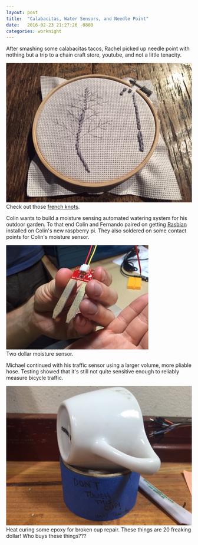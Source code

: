 ```yaml
---
layout: post
title:  "Calabacitas, Water Sensors, and Needle Point"
date:   2016-02-23 21:27:26 -0800
categories: worknight
---
```


After smashing some calabacitas tacos, Rachel picked up needle point
with nothing but a trip to a chain craft store, youtube, and not a
little tenacity.

<div class='media-box'>
  <img src="/images/posts/2016-02-23/French Knot.jpg" />
  <div class="caption">
  Check out those
  <a href="https://en.wikipedia.org/wiki/Knotted_stitch">french knots</a>.
  </div>
</div>

Colin wants to build a moisture sensing automated watering system for
his outdoor garden. To that end Colin and Fernando paired on getting
[Rasbian]() installed on Colin's new raspberry pi.  They also soldered
on some contact points for Colin's moisture sensor.

<div class='media-box'>
  <img src="/images/posts/2016-02-23/Moisture Sensor.jpg" />
  <div class="caption">
    Two dollar moisture sensor.
  </div>
</div>

Michael continued with his traffic sensor using a larger volume, more
pliable hose. Testing showed that it's still not quite sensitive enough
to reliably measure bicycle traffic.

<div class='media-box'>
  <img src="/images/posts/2016-02-23/Broken Cup.jpg" />
  <div class="caption">
    Heat curing some epoxy for broken cup repair. These things are 20
    freaking dollar! Who buys these things???
  </div>
</div>



